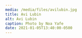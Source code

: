 ```yaml
---
media: /media/files/avilubin.jpg
title: Avi Lubin
alt: Avi Lubin
caption: Photo by Noa Yafe
date: 2021-01-05T13:40:00-0500
---
```

